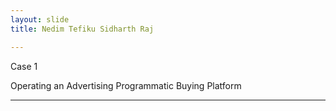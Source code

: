 ```yaml
---
layout: slide
title: Nedim Tefiku Sidharth Raj

---
```


Case 1

Operating an Advertising Programmatic Buying Platform

---





